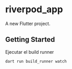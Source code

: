 # riverpod_app

A new Flutter project.

## Getting Started

Ejecutar el build runner
```
dart run build_runner watch
```